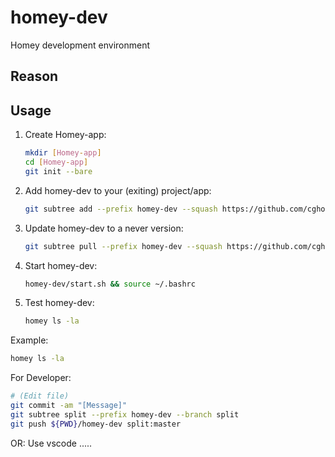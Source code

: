 # homey-dev

Homey development environment

## Reason

## Usage

1. Create Homey-app:

    ```sh
    mkdir [Homey-app]
    cd [Homey-app]
    git init --bare
    ```

2. Add homey-dev to your (exiting) project/app:

    ```sh
    git subtree add --prefix homey-dev --squash https://github.com/cghome/homey-dev.git master
    ```

3. Update homey-dev to a never version:

    ```sh
    git subtree pull --prefix homey-dev --squash https://github.com/cghome/homey-dev.git master
    ```

4. Start homey-dev:

    ```sh
    homey-dev/start.sh && source ~/.bashrc
    ```

5. Test homey-dev:

    ```sh
    homey ls -la
    ```

Example:

```sh
homey ls -la
```

For Developer:

```sh
# (Edit file)
git commit -am "[Message]"
git subtree split --prefix homey-dev --branch split
git push ${PWD}/homey-dev split:master
```

OR: Use vscode .....

